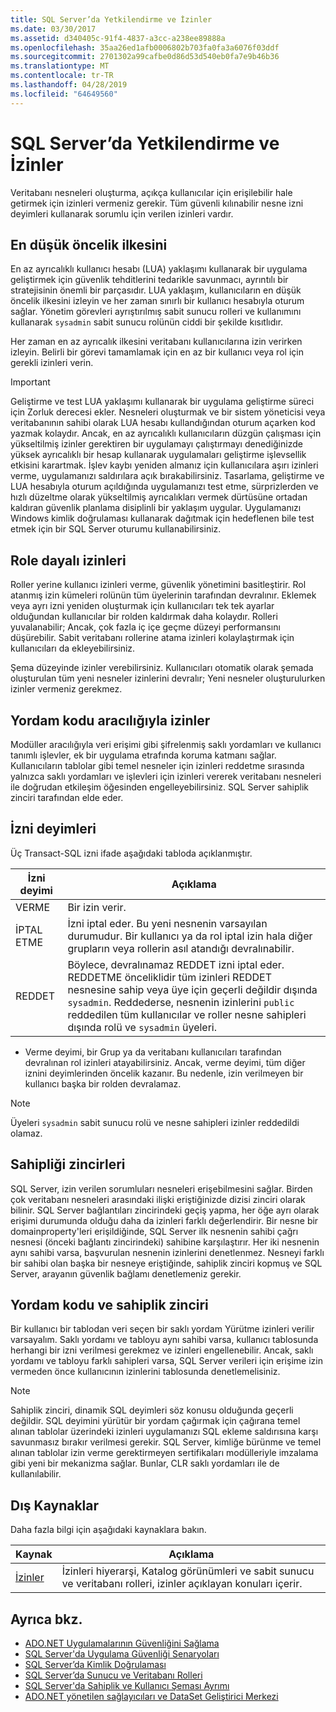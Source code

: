 ```yaml
---
title: SQL Server’da Yetkilendirme ve İzinler
ms.date: 03/30/2017
ms.assetid: d340405c-91f4-4837-a3cc-a238ee89888a
ms.openlocfilehash: 35aa26ed1afb0006802b703fa0fa3a6076f03ddf
ms.sourcegitcommit: 2701302a99cafbe0d86d53d540eb0fa7e9b46b36
ms.translationtype: MT
ms.contentlocale: tr-TR
ms.lasthandoff: 04/28/2019
ms.locfileid: "64649560"
---
```

# <a name="authorization-and-permissions-in-sql-server"></a>SQL Server’da Yetkilendirme ve İzinler
Veritabanı nesneleri oluşturma, açıkça kullanıcılar için erişilebilir hale getirmek için izinleri vermeniz gerekir. Tüm güvenli kılınabilir nesne izni deyimleri kullanarak sorumlu için verilen izinleri vardır.  
  
## <a name="the-principle-of-least-privilege"></a>En düşük öncelik ilkesini  
 En az ayrıcalıklı kullanıcı hesabı (LUA) yaklaşımı kullanarak bir uygulama geliştirmek için güvenlik tehditlerini tedarikle savunmacı, ayrıntılı bir stratejisinin önemli bir parçasıdır. LUA yaklaşım, kullanıcıların en düşük öncelik ilkesini izleyin ve her zaman sınırlı bir kullanıcı hesabıyla oturum sağlar. Yönetim görevleri ayrıştırılmış sabit sunucu rolleri ve kullanımını kullanarak `sysadmin` sabit sunucu rolünün ciddi bir şekilde kısıtlıdır.  
  
 Her zaman en az ayrıcalık ilkesini veritabanı kullanıcılarına izin verirken izleyin. Belirli bir görevi tamamlamak için en az bir kullanıcı veya rol için gerekli izinleri verin.  
  
> [!IMPORTANT]
>  Geliştirme ve test LUA yaklaşımı kullanarak bir uygulama geliştirme süreci için Zorluk derecesi ekler. Nesneleri oluşturmak ve bir sistem yöneticisi veya veritabanının sahibi olarak LUA hesabı kullandığından oturum açarken kod yazmak kolaydır. Ancak, en az ayrıcalıklı kullanıcıların düzgün çalışması için yükseltilmiş izinler gerektiren bir uygulamayı çalıştırmayı denediğinizde yüksek ayrıcalıklı bir hesap kullanarak uygulamaları geliştirme işlevsellik etkisini karartmak. İşlev kaybı yeniden almanız için kullanıcılara aşırı izinleri verme, uygulamanızı saldırılara açık bırakabilirsiniz. Tasarlama, geliştirme ve LUA hesabıyla oturum açıldığında uygulamanızı test etme, sürprizlerden ve hızlı düzeltme olarak yükseltilmiş ayrıcalıkları vermek dürtüsüne ortadan kaldıran güvenlik planlama disiplinli bir yaklaşım uygular. Uygulamanızı Windows kimlik doğrulaması kullanarak dağıtmak için hedeflenen bile test etmek için bir SQL Server oturumu kullanabilirsiniz.  
  
## <a name="role-based-permissions"></a>Role dayalı izinleri  
 Roller yerine kullanıcı izinleri verme, güvenlik yönetimini basitleştirir. Rol atanmış izin kümeleri rolünün tüm üyelerinin tarafından devralınır. Eklemek veya ayrı izni yeniden oluşturmak için kullanıcıları tek tek ayarlar olduğundan kullanıcılar bir rolden kaldırmak daha kolaydır. Rolleri yuvalanabilir; Ancak, çok fazla iç içe geçme düzeyi performansını düşürebilir. Sabit veritabanı rollerine atama izinleri kolaylaştırmak için kullanıcıları da ekleyebilirsiniz.  
  
 Şema düzeyinde izinler verebilirsiniz. Kullanıcıları otomatik olarak şemada oluşturulan tüm yeni nesneler izinlerini devralır; Yeni nesneler oluşturulurken izinler vermeniz gerekmez.  
  
## <a name="permissions-through-procedural-code"></a>Yordam kodu aracılığıyla izinler  
 Modüller aracılığıyla veri erişimi gibi şifrelenmiş saklı yordamları ve kullanıcı tanımlı işlevler, ek bir uygulama etrafında koruma katmanı sağlar. Kullanıcıların tablolar gibi temel nesneler için izinleri reddetme sırasında yalnızca saklı yordamları ve işlevleri için izinleri vererek veritabanı nesneleri ile doğrudan etkileşim öğesinden engelleyebilirsiniz. SQL Server sahiplik zinciri tarafından elde eder.  
  
## <a name="permission-statements"></a>İzni deyimleri  
 Üç Transact-SQL izni ifade aşağıdaki tabloda açıklanmıştır.  
  
|İzni deyimi|Açıklama|  
|--------------------------|-----------------|  
|VERME|Bir izin verir.|  
|İPTAL ETME|İzni iptal eder. Bu yeni nesnenin varsayılan durumudur. Bir kullanıcı ya da rol iptal izin hala diğer grupların veya rollerin asıl atandığı devralınabilir.|  
|REDDET|Böylece, devralınamaz REDDET izni iptal eder. REDDETME önceliklidir tüm izinleri REDDET nesnesine sahip veya üye için geçerli değildir dışında `sysadmin`. Reddederse, nesnenin izinlerini `public` reddedilen tüm kullanıcılar ve roller nesne sahipleri dışında rolü ve `sysadmin` üyeleri.|  
  
- Verme deyimi, bir Grup ya da veritabanı kullanıcıları tarafından devralınan rol izinleri atayabilirsiniz. Ancak, verme deyimi, tüm diğer iznini deyimlerinden öncelik kazanır. Bu nedenle, izin verilmeyen bir kullanıcı başka bir rolden devralamaz.  
  
> [!NOTE]
>  Üyeleri `sysadmin` sabit sunucu rolü ve nesne sahipleri izinler reddedildi olamaz.  
  
## <a name="ownership-chains"></a>Sahipliği zincirleri  
 SQL Server, izin verilen sorumluları nesneleri erişebilmesini sağlar. Birden çok veritabanı nesneleri arasındaki ilişki eriştiğinizde dizisi zinciri olarak bilinir. SQL Server bağlantıları zincirindeki geçiş yapma, her öğe ayrı olarak erişimi durumunda olduğu daha da izinleri farklı değerlendirir. Bir nesne bir domainproperty'leri erişildiğinde, SQL Server ilk nesnenin sahibi çağrı nesnesi (önceki bağlantı zincirindeki) sahibine karşılaştırır. Her iki nesnenin aynı sahibi varsa, başvurulan nesnenin izinlerini denetlenmez. Nesneyi farklı bir sahibi olan başka bir nesneye eriştiğinde, sahiplik zinciri kopmuş ve SQL Server, arayanın güvenlik bağlamı denetlemeniz gerekir.  
  
## <a name="procedural-code-and-ownership-chaining"></a>Yordam kodu ve sahiplik zinciri  
 Bir kullanıcı bir tablodan veri seçen bir saklı yordam Yürütme izinleri verilir varsayalım. Saklı yordamı ve tabloyu aynı sahibi varsa, kullanıcı tablosunda herhangi bir izni verilmesi gerekmez ve izinleri engellenebilir. Ancak, saklı yordamı ve tabloyu farklı sahipleri varsa, SQL Server verileri için erişime izin vermeden önce kullanıcının izinlerini tablosunda denetlemelisiniz.  
  
> [!NOTE]
>  Sahiplik zinciri, dinamik SQL deyimleri söz konusu olduğunda geçerli değildir. SQL deyimini yürütür bir yordam çağırmak için çağırana temel alınan tablolar üzerindeki izinleri uygulamanızı SQL ekleme saldırısına karşı savunmasız bırakır verilmesi gerekir. SQL Server, kimliğe bürünme ve temel alınan tablolar izin verme gerektirmeyen sertifikaları modülleriyle imzalama gibi yeni bir mekanizma sağlar. Bunlar, CLR saklı yordamları ile de kullanılabilir.  
  
## <a name="external-resources"></a>Dış Kaynaklar  
 Daha fazla bilgi için aşağıdaki kaynaklara bakın.  
  
|Kaynak|Açıklama|  
|--------------|-----------------|  
|[İzinler](/sql/relational-databases/security/permissions-database-engine)|İzinleri hiyerarşi, Katalog görünümleri ve sabit sunucu ve veritabanı rolleri, izinler açıklayan konuları içerir.|
  
## <a name="see-also"></a>Ayrıca bkz.

- [ADO.NET Uygulamalarının Güvenliğini Sağlama](../../../../../docs/framework/data/adonet/securing-ado-net-applications.md)
- [SQL Server'da Uygulama Güvenliği Senaryoları](../../../../../docs/framework/data/adonet/sql/application-security-scenarios-in-sql-server.md)
- [SQL Server’da Kimlik Doğrulaması](../../../../../docs/framework/data/adonet/sql/authentication-in-sql-server.md)
- [SQL Server’da Sunucu ve Veritabanı Rolleri](../../../../../docs/framework/data/adonet/sql/server-and-database-roles-in-sql-server.md)
- [SQL Server'da Sahiplik ve Kullanıcı Şeması Ayrımı](../../../../../docs/framework/data/adonet/sql/ownership-and-user-schema-separation-in-sql-server.md)
- [ADO.NET yönetilen sağlayıcıları ve DataSet Geliştirici Merkezi](https://go.microsoft.com/fwlink/?LinkId=217917)
